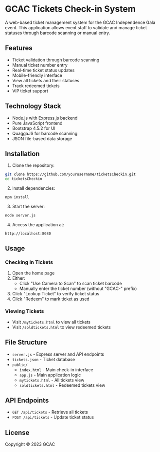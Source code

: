 # GCAC Tickets Check-in System

A web-based ticket management system for the GCAC Independence Gala event. This application allows event staff to validate and manage ticket statuses through barcode scanning or manual entry.

## Features

- Ticket validation through barcode scanning
- Manual ticket number entry
- Real-time ticket status updates
- Mobile-friendly interface
- View all tickets and their statuses
- Track redeemed tickets
- VIP ticket support

## Technology Stack

- Node.js with Express.js backend
- Pure JavaScript frontend
- Bootstrap 4.5.2 for UI
- QuaggaJS for barcode scanning
- JSON file-based data storage

## Installation

1. Clone the repository:
```sh
git clone https://github.com/yourusername/ticketsCheckin.git
cd ticketsCheckin
```

2. Install dependencies:
```sh
npm install
```

3. Start the server:
```sh
node server.js
```

4. Access the application at:
```
http://localhost:8080
```

## Usage

### Checking In Tickets

1. Open the home page
2. Either:
   - Click "Use Camera to Scan" to scan ticket barcode
   - Manually enter the ticket number (without "GCAC-" prefix)
3. Click "Lookup Ticket" to verify ticket status
4. Click "Redeem" to mark ticket as used

### Viewing Tickets

- Visit `/mytickets.html` to view all tickets
- Visit `/soldtickets.html` to view redeemed tickets

## File Structure

- `server.js` - Express server and API endpoints
- `tickets.json` - Ticket database
- `public/`
  - `index.html` - Main check-in interface
  - `app.js` - Main application logic
  - `mytickets.html` - All tickets view
  - `soldtickets.html` - Redeemed tickets view

## API Endpoints

- `GET /api/tickets` - Retrieve all tickets
- `POST /api/tickets` - Update ticket status

## License

Copyright © 2023 GCAC

